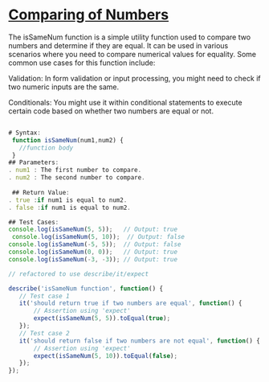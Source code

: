 # [Comparing of Numbers](https://developer.mozilla.org/en-US/docs/Web/JavaScript/Equality_comparisons_and_sameness)


The isSameNum function is a simple utility function used to compare two numbers and determine if they are equal. It can be used in various scenarios where you need to compare numerical values for equality. Some common use cases for this function include:

Validation: In form validation or input processing, you might need to check if two numeric inputs are the same.

Conditionals: You might use it within conditional statements to execute certain code based on whether two numbers are equal or not.
 ```js

 # Syntax:
  function isSameNum(num1,num2) {
    //function body
  }
 ## Parameters:
 . num1 : The first number to compare.
 . num2 : The second number to compare.
  
  ## Return Value:
 . true :if num1 is equal to num2.
 . false :if num1 is equal to num2.

 ## Test Cases:
 console.log(isSameNum(5, 5));   // Output: true
  console.log(isSameNum(5, 10));  // Output: false
 console.log(isSameNum(-5, 5));  // Output: false
 console.log(isSameNum(0, 0));   // Output: true
 console.log(isSameNum(-3, -3)); // Output: true

 // refactored to use describe/it/expect 

 describe('isSameNum function', function() {
    // Test case 1
    it('should return true if two numbers are equal', function() {
        // Assertion using 'expect'
        expect(isSameNum(5, 5)).toEqual(true);
    });
    // Test case 2
    it('should return false if two numbers are not equal', function() {
        // Assertion using 'expect'
        expect(isSameNum(5, 10)).toEqual(false);
    });
});
```